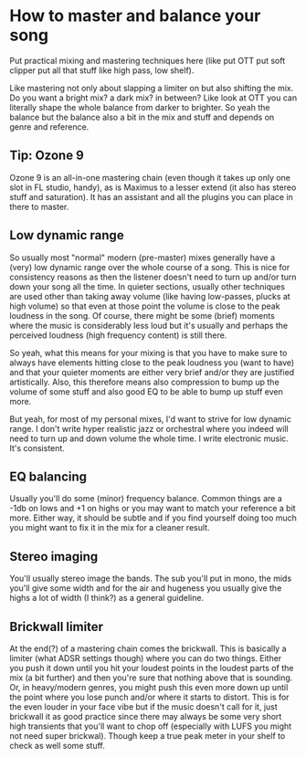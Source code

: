 # How to master and balance your song
Put practical mixing and mastering techniques here (like put OTT put soft clipper put all that stuff like high pass, low shelf).

Like mastering not only about slapping a limiter on but also shifting the mix. Do you want a bright mix? a dark mix? in between? Like look at OTT you can literally shape the whole balance from darker to brighter. So yeah the balance but the balance also a bit in the mix and stuff and depends on genre and reference.

## Tip: Ozone 9
Ozone 9 is an all-in-one mastering chain (even though it takes up only one slot in FL studio, handy), as is Maximus to a lesser extend (it also has stereo stuff and saturation). It has an assistant and all the plugins you can place in there to master.

## Low dynamic range
So usually most "normal" modern (pre-master) mixes generally have a (very) low dynamic range over the whole course of a song. This is nice for consistency reasons as then the listener doesn't need to turn up and/or turn down your song all the time. In quieter sections, usually other techniques are used other than taking away volume (like having low-passes, plucks at high volume) so that even at those point the volume is close to the peak loudness in the song. Of course, there might be some (brief) moments where the music is considerably less loud but it's usually and perhaps the perceived loudness (high frequency content) is still there.

So yeah, what this means for your mixing is that you have to make sure to always have elements hitting close to the peak loudness you (want to have) and that your quieter moments are either very brief and/or they are justified artistically. Also, this therefore means also compression to bump up the volume of some stuff and also good EQ to be able to bump up stuff even more.

But yeah, for most of my personal mixes, I'd want to strive for low dynamic range. I don't write hyper realistic jazz or orchestral where you indeed will need to turn up and down volume the whole time. I write electronic music. It's consistent.

## EQ balancing
Usually you'll do some (minor) frequency balance. Common things are a -1db on lows and +1 on highs or you may want to match your reference a bit more. Either way, it should be subtle and if you find yourself doing too much you might want to fix it in the mix for a cleaner result.

## Stereo imaging
You'll usually stereo image the bands. The sub you'll put in mono, the mids you'll give some width and for the air and hugeness you usually give the highs a lot of width (I think?) as a general guideline.

## Brickwall limiter
At the end(?) of a mastering chain comes the brickwall. This is basically a limiter (what ADSR settings though) where you can do two things. Either you push it down until you hit your loudest points in the loudest parts of the mix (a bit further) and then you're sure that nothing above that is sounding. Or, in heavy/modern genres, you might push this even more down up until the point where you lose punch and/or where it starts to distort. This is for the even louder in your face vibe but if the music doesn't call for it, just brickwall it as good practice since there may always be some very short high transients that you'll want to chop off (especially with LUFS you might not need super brickwal). Though keep a true peak meter in your shelf to check as well some stuff.
